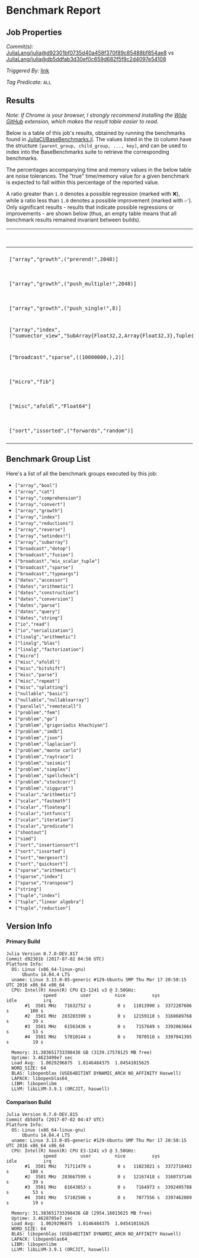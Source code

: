 # Benchmark Report

## Job Properties

*Commit(s):* [JuliaLang/julia@d92301bf0735d40a458f370f89c85488bf854ae8](https://github.com/JuliaLang/julia/commit/d92301bf0735d40a458f370f89c85488bf854ae8) vs [JuliaLang/julia@db5ddfab3d30ef0c659d682f5f9c2d4097e54108](https://github.com/JuliaLang/julia/commit/db5ddfab3d30ef0c659d682f5f9c2d4097e54108)

*Triggered By:* [link](https://github.com/JuliaLang/julia/pull/21436#issuecomment-312471394)

*Tag Predicate:* `ALL`

## Results

*Note: If Chrome is your browser, I strongly recommend installing the [Wide GitHub](https://chrome.google.com/webstore/detail/wide-github/kaalofacklcidaampbokdplbklpeldpj?hl=en)
extension, which makes the result table easier to read.*

Below is a table of this job's results, obtained by running the benchmarks found in
[JuliaCI/BaseBenchmarks.jl](https://github.com/JuliaCI/BaseBenchmarks.jl). The values
listed in the `ID` column have the structure `[parent_group, child_group, ..., key]`,
and can be used to index into the BaseBenchmarks suite to retrieve the corresponding
benchmarks.

The percentages accompanying time and memory values in the below table are noise tolerances. The "true"
time/memory value for a given benchmark is expected to fall within this percentage of the reported value.

A ratio greater than `1.0` denotes a possible regression (marked with :x:), while a ratio less
than `1.0` denotes a possible improvement (marked with :white_check_mark:). Only significant results - results
that indicate possible regressions or improvements - are shown below (thus, an empty table means that all
benchmark results remained invariant between builds).

| ID | time ratio | memory ratio |
|----|------------|--------------|
| `["array","growth",("prerend!",2048)]` | 0.83 (15%) :white_check_mark: | 1.00 (1%)  |
| `["array","growth",("push_multiple!",2048)]` | 0.84 (15%) :white_check_mark: | 1.00 (1%)  |
| `["array","growth",("push_single!",8)]` | 0.84 (15%) :white_check_mark: | 1.00 (1%)  |
| `["array","index",("sumvector_view","SubArray{Float32,2,Array{Float32,3},Tuple{Int64,Base.Slice{Base.OneTo{Int64}},Base.Slice{Base.OneTo{Int64}}},true}")]` | 1.56 (50%) :x: | 1.00 (1%)  |
| `["broadcast","sparse",((10000000,),2)]` | 1.16 (15%) :x: | 1.00 (1%)  |
| `["micro","fib"]` | 1.15 (15%) :x: | 1.00 (1%)  |
| `["misc","afoldl","Float64"]` | 1.18 (15%) :x: | 1.00 (1%)  |
| `["sort","issorted",("forwards","random")]` | 0.69 (30%) :white_check_mark: | 1.00 (1%)  |

## Benchmark Group List

Here's a list of all the benchmark groups executed by this job:

- `["array","bool"]`
- `["array","cat"]`
- `["array","comprehension"]`
- `["array","convert"]`
- `["array","growth"]`
- `["array","index"]`
- `["array","reductions"]`
- `["array","reverse"]`
- `["array","setindex!"]`
- `["array","subarray"]`
- `["broadcast","dotop"]`
- `["broadcast","fusion"]`
- `["broadcast","mix_scalar_tuple"]`
- `["broadcast","sparse"]`
- `["broadcast","typeargs"]`
- `["dates","accessor"]`
- `["dates","arithmetic"]`
- `["dates","construction"]`
- `["dates","conversion"]`
- `["dates","parse"]`
- `["dates","query"]`
- `["dates","string"]`
- `["io","read"]`
- `["io","serialization"]`
- `["linalg","arithmetic"]`
- `["linalg","blas"]`
- `["linalg","factorization"]`
- `["micro"]`
- `["misc","afoldl"]`
- `["misc","bitshift"]`
- `["misc","parse"]`
- `["misc","repeat"]`
- `["misc","splatting"]`
- `["nullable","basic"]`
- `["nullable","nullablearray"]`
- `["parallel","remotecall"]`
- `["problem","fem"]`
- `["problem","go"]`
- `["problem","grigoriadis khachiyan"]`
- `["problem","imdb"]`
- `["problem","json"]`
- `["problem","laplacian"]`
- `["problem","monte carlo"]`
- `["problem","raytrace"]`
- `["problem","seismic"]`
- `["problem","simplex"]`
- `["problem","spellcheck"]`
- `["problem","stockcorr"]`
- `["problem","ziggurat"]`
- `["scalar","arithmetic"]`
- `["scalar","fastmath"]`
- `["scalar","floatexp"]`
- `["scalar","intfuncs"]`
- `["scalar","iteration"]`
- `["scalar","predicate"]`
- `["shootout"]`
- `["simd"]`
- `["sort","insertionsort"]`
- `["sort","issorted"]`
- `["sort","mergesort"]`
- `["sort","quicksort"]`
- `["sparse","arithmetic"]`
- `["sparse","index"]`
- `["sparse","transpose"]`
- `["string"]`
- `["tuple","index"]`
- `["tuple","linear algebra"]`
- `["tuple","reduction"]`

## Version Info

#### Primary Build

```
Julia Version 0.7.0-DEV.817
Commit d92301b (2017-07-02 04:56 UTC)
Platform Info:
  OS: Linux (x86_64-linux-gnu)
      Ubuntu 14.04.4 LTS
  uname: Linux 3.13.0-85-generic #129-Ubuntu SMP Thu Mar 17 20:50:15 UTC 2016 x86_64 x86_64
  CPU: Intel(R) Xeon(R) CPU E3-1241 v3 @ 3.50GHz: 
              speed         user         nice          sys         idle          irq
       #1  3501 MHz   71632752 s          0 s   11013990 s  3372287606 s        100 s
       #2  3501 MHz  283203399 s          0 s   12159110 s  3160689768 s         39 s
       #3  3501 MHz   61563436 s          0 s    7157649 s  3392063664 s         53 s
       #4  3501 MHz   57010144 s          0 s    7070510 s  3397041395 s         19 s
       
  Memory: 31.383651733398438 GB (3139.17578125 MB free)
  Uptime: 3.4623499e7 sec
  Load Avg:  1.0029296875  1.0146484375  1.04541015625
  WORD_SIZE: 64
  BLAS: libopenblas (USE64BITINT DYNAMIC_ARCH NO_AFFINITY Haswell)
  LAPACK: libopenblas64_
  LIBM: libopenlibm
  LLVM: libLLVM-3.9.1 (ORCJIT, haswell)

```

#### Comparison Build

```
Julia Version 0.7.0-DEV.815
Commit db5ddfa (2017-07-02 04:47 UTC)
Platform Info:
  OS: Linux (x86_64-linux-gnu)
      Ubuntu 14.04.4 LTS
  uname: Linux 3.13.0-85-generic #129-Ubuntu SMP Thu Mar 17 20:50:15 UTC 2016 x86_64 x86_64
  CPU: Intel(R) Xeon(R) CPU E3-1241 v3 @ 3.50GHz: 
              speed         user         nice          sys         idle          irq
       #1  3501 MHz   71711479 s          0 s   11023021 s  3372718403 s        100 s
       #2  3501 MHz  283667599 s          0 s   12167418 s  3160737146 s         39 s
       #3  3501 MHz   61643853 s          0 s    7164973 s  3392495788 s         53 s
       #4  3501 MHz   57102506 s          0 s    7077556 s  3397462089 s         19 s
       
  Memory: 31.383651733398438 GB (2954.16015625 MB free)
  Uptime: 3.4628705e7 sec
  Load Avg:  1.0029296875  1.0146484375  1.04541015625
  WORD_SIZE: 64
  BLAS: libopenblas (USE64BITINT DYNAMIC_ARCH NO_AFFINITY Haswell)
  LAPACK: libopenblas64_
  LIBM: libopenlibm
  LLVM: libLLVM-3.9.1 (ORCJIT, haswell)

```
